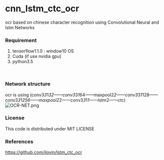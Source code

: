 # cnn_lstm_ctc_ocr
ocr based on chinese character recognition using Convolutional Neural and lstm Networks
<br/>
### Requirement
1. tensorflow1.1.0 : window10 OS
2. Cuda (if use nvidia gpu)
3. python3.5
<br/>

### Network structure
ocr is using (conv3*3*1*32——conv3*3*1*64——maxpool2*2——conv3*3*1*128——conv3*3*1*256——maxpool2*2——conv3*3*1*1——lstm*2——ctc)
<br/>
![OCR-NET.png](https://github.com/zhangcheng007/cnn_lstm_ctc_ocr/blob/master/OCR-NET.png)
<br/>


### License
This code is distributed under MIT LICENSE


### References
https://github.com/ilovin/lstm_ctc_ocr<br/>